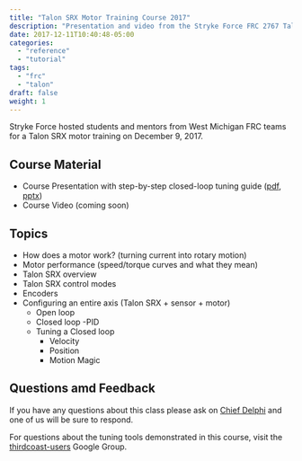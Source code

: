 ```yaml
---
title: "Talon SRX Motor Training Course 2017"
description: "Presentation and video from the Stryke Force FRC 2767 Talon SRX Motor Training Course on December 9, 2017"
date: 2017-12-11T10:40:48-05:00
categories:
  - "reference"
  - "tutorial"
tags:
  - "frc"
  - "talon"
draft: false
weight: 1
---
```

Stryke Force hosted students and mentors from West Michigan FRC teams for a Talon SRX motor training on December 9, 2017.

## Course Material

- Course Presentation with step-by-step closed-loop tuning guide ([pdf], [pptx])
- Course Video (coming soon)

## Topics

- How does a motor work? (turning current into rotary motion)
- Motor performance (speed/torque curves and what they mean)
- Talon SRX overview
- Talon SRX control modes
- Encoders
- Configuring an entire axis (Talon SRX + sensor + motor)
  - Open loop
  - Closed loop -PID
  - Tuning a Closed loop
    - Velocity
    - Position
    - Motion Magic

## Questions amd Feedback

If you have any questions about this class please ask on [Chief Delphi][cd] and one of us will be sure to respond.

For questions about the tuning tools demonstrated in this course, visit the [thirdcoast-users] Google Group.

[pdf]: /media/talon-training/Talon%20SRX%20Motor%20Training%20Course%202017.pdf
[pptx]: /media/talon-training/Talon%20SRX%20Motor%20Training%20Course%202017.pptx
[cd]: https://www.chiefdelphi.com/forums/portal.php
[thirdcoast-users]: https://groups.google.com/forum/#!forum/thirdcoast-users
